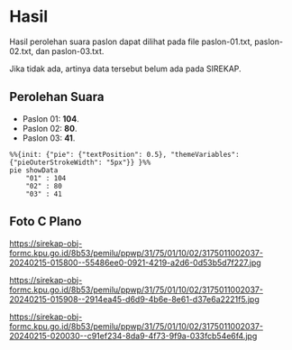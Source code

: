 # Hasil

Hasil perolehan suara paslon dapat dilihat pada file paslon-01.txt, paslon-02.txt, dan paslon-03.txt.

Jika tidak ada, artinya data tersebut belum ada pada SIREKAP.

## Perolehan Suara

 * Paslon 01: **104**.
 * Paslon 02: **80**.
 * Paslon 03: **41**.

```mermaid
%%{init: {"pie": {"textPosition": 0.5}, "themeVariables": {"pieOuterStrokeWidth": "5px"}} }%%
pie showData
    "01" : 104
    "02" : 80
    "03" : 41
```
## Foto C Plano

https://sirekap-obj-formc.kpu.go.id/8b53/pemilu/ppwp/31/75/01/10/02/3175011002037-20240215-015800--55486ee0-0921-4219-a2d6-0d53b5d7f227.jpg

https://sirekap-obj-formc.kpu.go.id/8b53/pemilu/ppwp/31/75/01/10/02/3175011002037-20240215-015908--2914ea45-d6d9-4b6e-8e61-d37e6a2221f5.jpg

https://sirekap-obj-formc.kpu.go.id/8b53/pemilu/ppwp/31/75/01/10/02/3175011002037-20240215-020030--c91ef234-8da9-4f73-9f9a-033fcb54e6f4.jpg
